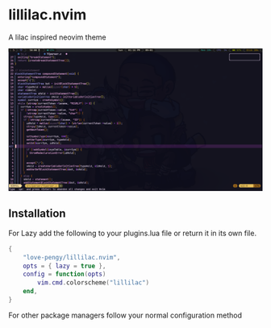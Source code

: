 # lillilac.nvim

A lilac inspired neovim theme

![Demo](./assets/demo.png)

## Installation

For Lazy add the following to your plugins.lua file or return it in its own file. 

```lua
{
	"love-pengy/lillilac.nvim",
	opts = { lazy = true },
	config = function(opts)
		vim.cmd.colorscheme("lillilac")
	end,
}
```

For other package managers follow your normal configuration method
